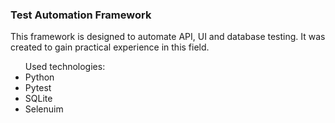 <h3>Test Automation Framework</h3>
<p>This framework is designed to automate API, UI and database testing. It was created to gain practical experience in this field.</p>
<ul>Used technologies:
<li>Python</li>
<li>Pytest</li>
<li>SQLite</li>
<li>Selenuim</li>
